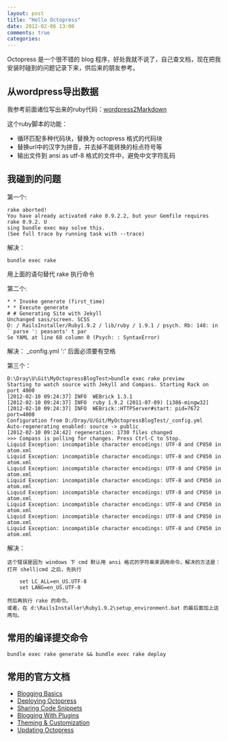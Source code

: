 ```yaml
---
layout: post
title: "Hello Octopress"
date: 2012-02-06 13:00
comments: true
categories: 
---
```


Octopress 是一个很不错的 blog 程序，好处我就不说了，自己查文档，现在把我安装时碰到的问题记录下来，供后来的朋友参考。

## 从wordpress导出数据 ##

我参考前面诸位写出来的ruby代码：[wordpress2Markdown](https://gist.github.com/1796343 "wordpress to Markdown")
    
这个ruby脚本的功能：

 - 循环匹配多种代码块，替换为 octopress 格式的代码块
 - 替换url中的汉字为拼音，并去掉不能转换的标点符号等
 - 输出文件到 ansi as utf-8 格式的文件中，避免中文字符乱码
    
## 我碰到的问题 ##

第一个:

    rake aborted!
    You have already activated rake 0.9.2.2, but your Gemfile requires rake 0.9.2. U
    sing bundle exec may solve this.
    (See full trace by running task with --trace)

解决：

    bundle exec rake 

用上面的语句替代 rake 执行命令

第二个:

    * * Invoke generate (first_time)
    * * Execute generate
    # # Generating Site with Jekyll
    Unchanged sass/screen. SCSS
    D: / RailsInstaller/Ruby1.9.2 / lib/ruby / 1.9.1 / psych. Rb: 148: in ` parse ': peasants' t par
    Se YAML at line 68 column 0 (Psych: : SyntaxError)

解决： 
    _config.yml ':' 后面必须要有空格

第三个：

    D:\Dray\U\Git\MyOctopressBlogTest>bundle exec rake preview
    Starting to watch source with Jekyll and Compass. Starting Rack on port 4000
    [2012-02-10 09:24:37] INFO  WEBrick 1.3.1
    [2012-02-10 09:24:37] INFO  ruby 1.9.2 (2011-07-09) [i386-mingw32]
    [2012-02-10 09:24:37] INFO  WEBrick::HTTPServer#start: pid=7672 port=4000
    Configuration from D:/Dray/U/Git/MyOctopressBlogTest/_config.yml
    Auto-regenerating enabled: source -> public
    [2012-02-10 09:24:42] regeneration: 1730 files changed
    >>> Compass is polling for changes. Press Ctrl-C to Stop.
    Liquid Exception: incompatible character encodings: UTF-8 and CP850 in atom.xml
    Liquid Exception: incompatible character encodings: UTF-8 and CP850 in atom.xml
    Liquid Exception: incompatible character encodings: UTF-8 and CP850 in atom.xml
    Liquid Exception: incompatible character encodings: UTF-8 and CP850 in atom.xml
    Liquid Exception: incompatible character encodings: UTF-8 and CP850 in atom.xml
    Liquid Exception: incompatible character encodings: UTF-8 and CP850 in atom.xml
    Liquid Exception: incompatible character encodings: UTF-8 and CP850 in atom.xml
    Liquid Exception: incompatible character encodings: UTF-8 and CP850 in atom.xml
    
解决：

    这个错误是因为 windows 下 cmd 默认用 ansi 格式的字符串来调用命令，解决的方法是：
    打开 shell|cmd 之后，先执行
    
        set LC_ALL=en_US.UTF-8
        set LANG=en_US.UTF-8
        
    然后再执行 rake 的命令。
    或者，在 d:\RailsInstaller\Ruby1.9.2\setup_environment.bat 的最后面加上这两句。
    
## 常用的编译提交命令 ##

    bundle exec rake generate && bundle exec rake deploy

## 常用的官方文档 ##

 - [Blogging Basics](http://octopress.org/docs/blogging "how to create blog posts and pages")
 - [Deploying Octopress](http://octopress.org/docs/deploying "simple deploy instructions for Rsync and Github pages")
 - [Sharing Code Snippets](http://octopress.org/docs/blogging/code "share code snippets with ease")
 - [Blogging With Plugins](http://octopress.org/docs/blogging/plugins "overview of plugins for blogging")
 - [Theming & Customization](http://octopress.org/docs/theme "guide to making changes to your Octopress theme")
 - [Updating Octopress](http://octopress.org/docs/updating "a guide to help you stay current with Octopress")